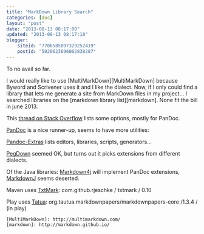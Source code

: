 ```yaml
---
title: "MarkDown Library Search"
categories: [doc]
layout: "post"
date: "2013-08-13 08:17:00"
updated: "2013-08-13 08:17:18"
blogger:
    siteid: "7706585097329252419"
    postid: "5020623696062838287"
---
```


To no avail so far.

I would really like to use [MultiMarkDown][MultiMarkDown] because Byword and Scrivener uses it and I like the dialect. Now, if I only could find a library that lets me generate a site from MarkDown files in my project... I searched libraries on the [markdown library list][markdown]. None fit the bill in june 2013.

This <a href="http://stackoverflow.com/questions/15402512/whole-site-compilation-of-markdown-pandoc/15402977">thread on Stack Overflow</a> lists some options, mostly for PanDoc.

<a href="http://johnmacfarlane.net/pandoc/index.html">PanDoc</a> is a nice runner-up, seems to have more utilities:

<a href="https://github.com/jgm/pandoc/wiki/Pandoc-Extras">Pandoc-Extras</a> lists editors, libraries, scripts, generators...

<a href="http://www.blogger.com/org.pegdown%20/%20pegdown%20/%201.4.0%20https://github.com/sirthias/pegdown">PegDown</a> seemed OK, but turns out it picks extensions from different dialects.

Of the Java libraries: <a href="https://code.google.com/p/markdown4j">Markdown4j</a> will implement PanDoc extensions, <a href="http://markdownj.org/">MarkdownJ</a> seems deserted.

Maven uses <a href="https://github.com/rjeschke/txtmark">TxtMark</a>: com.github.rjeschke / txtmark / 0.10

Play uses <a href="http://markdown.tautua.org/">Tatua</a>: org.tautua.markdownpapers/markdownpapers-core /1.3.4 / (in play)


	[MultiMarkDown]: http://multimarkdown.com/
	[markdown]: http://markdown.github.io/
